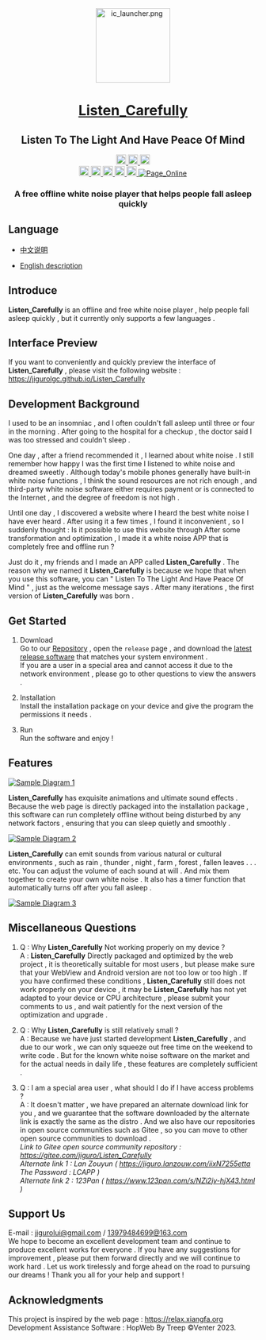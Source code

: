 <div align="center">
<!-- Title: -->
  <a href="https://github.com/JiGuroLGC/Listen_Carefully/">
    <img src="https://s2.loli.net/2024/07/21/OXExcDhuk9YSnzJ.png" height="150" alt="ic_launcher.png">
  </a>
  <h1><a href="https://github.com/JiGuroLGC/Listen_Carefully/">Listen_Carefully</a></h1>
  <h2>Listen To The Light And Have Peace Of Mind</h2>
<!-- Labels: -->
  <a href="https://github.com/JiGuroLGC/Listen_Carefully/blob/main/README.md">
    <img src="https://img.shields.io/badge/language-html-red?logo=html5" height="20" alt="html">
  </a>
  <a href="https://github.com/JiGuroLGC/Listen_Carefully/blob/main/README.md">
    <img src="https://img.shields.io/badge/language-javascript-white?logo=javascript&color=F7DF1E" height="20" alt="javascript">
  </a>
    <a href="https://github.com/JiGuroLGC/Listen_Carefully/blob/main/README.md">
    <img src="https://img.shields.io/badge/language-css-white?logo=css3" height="20" alt="css">
  </a><br>
  <!-- First row: -->
  <a href="https://github.com/JiGuroLGC/Listen_Carefully/blob/main/README.md">
    <img src="https://img.shields.io/github/license/JiGuroLGC/Listen_Carefully?color=pink&logo=bookstack&logoColor=pink" height="20" alt="license">
  </a>
  <a href="https://github.com/pre-commit/pre-commit">
    <img src="https://img.shields.io/badge/pre--commit-open-brightgreen?logo=pre-commit&logoColor=white" height="20" alt="pre-commit">
  </a>
  <a href="https://github.com/JiGuroLGC/Listen_Carefully">
    <img src="https://img.shields.io/github/repo-size/JiGuroLGC/Listen_Carefully" height="20" alt="repo-size">
  </a>
  <a href="https://github.com/JiGuroLGC/Listen_Carefully">
    <img src="https://img.shields.io/static/v1.svg?label=Contributions&message=Welcome&color=0059b3" height="20" alt="Contributions Welcome">
  </a>
  <a href="https://github.com/JiGuroLGC/Listen_Carefully/releases">
    <img src="https://img.shields.io/badge/download-lastest_now-white?branch=master&color=FF90E8" height="20" alt="download">
  </a>
  <a href="https://jigurolgc.github.io/Listen_Carefully">
    <img alt="Page_Online" src="https://img.shields.io/badge/webpage-online-white?branch=master&color=25A162">
  </a>
<!-- Short description: -->
  <h3>A free offline white noise player that helps people fall asleep quickly</h3>
</div>

## Language

* [中文说明](README.zh.md)

* [English description](README.md)

## Introduce

**Listen_Carefully** is an offline and free white noise player , help people fall asleep quickly , but it currently only supports a few languages .

## Interface Preview

If you want to conveniently and quickly preview the interface of **Listen_Carefully** , please visit the following website : https://jigurolgc.github.io/Listen_Carefully

##  Development Background

I used to be an insomniac , and I often couldn't fall asleep until three or four in the morning . After going to the hospital for a checkup , the doctor said I was too stressed and couldn't sleep . 

One day , after a friend recommended it , I learned about white noise . I still remember how happy I was the first time I listened to white noise and dreamed sweetly . Although today's mobile phones generally have built-in white noise functions , I think the sound resources are not rich enough , and third-party white noise software either requires payment or is connected to the Internet , and the degree of freedom is not high . 

Until one day , I discovered a website where I heard the best white noise I have ever heard . After using it a few times , I found it inconvenient , so I suddenly thought : Is it possible to use this website through After some transformation and optimization , I made it a white noise APP that is completely free and offline run ? 

Just do it , my friends and I made an APP called **Listen_Carefully** . The reason why we named it **Listen_Carefully** is because we hope that when you use this software, you can " Listen To The Light And Have Peace Of Mind " , just as the welcome message says . After many iterations , the first version of **Listen_Carefully** was born .

## Get Started

1. Download  
Go to our [Repository](https://github.com/JiGuroLGC/Listen_Carefully) , open the `release` page , and download the [latest release software](https://github.com/JiGuroLGC/Listen_Carefully/releases) that matches your system environment .  
If you are a user in a special area and cannot access it due to the network environment , please go to other questions to view the answers .

2. Installation  
Install the installation package on your device and give the program the permissions it needs .

3. Run  
Run the software and enjoy !

## Features

<a href="https://raw.githubusercontent.com/JiGuroLGC/Listen_Carefully/master/sample diagram/Sample1.png" target="_blank">
  <img src="https://raw.githubusercontent.com/JiGuroLGC/Listen_Carefully/master/sample diagram/Sample1.png" alt="Sample Diagram 1">
</a>

**Listen_Carefully** has exquisite animations and ultimate sound effects . Because the web page is directly packaged into the installation package , this software can run completely offline without being disturbed by any network factors , ensuring that you can sleep quietly and smoothly .

<a href="https://raw.githubusercontent.com/JiGuroLGC/Listen_Carefully/master/sample diagram/Sample2.png" target="_blank">
  <img src="https://raw.githubusercontent.com/JiGuroLGC/Listen_Carefully/master/sample diagram/Sample2.png" alt="Sample Diagram 2">
</a>

**Listen_Carefully** can emit sounds from various natural or cultural environments , such as rain , thunder , night , farm , forest , fallen leaves . . . etc. You can adjust the volume of each sound at will . And mix them together to create your own white noise . It also has a timer function that automatically turns off after you fall asleep .

<a href="https://raw.githubusercontent.com/JiGuroLGC/Listen_Carefully/master/sample diagram/Sample3.png" target="_blank">
  <img src="https://raw.githubusercontent.com/JiGuroLGC/Listen_Carefully/master/sample diagram/Sample3.png" alt="Sample Diagram 3">
</a>

## Miscellaneous Questions

1. Q : Why **Listen_Carefully** Not working properly on my device ?  
   A  : **Listen_Carefully** Directly packaged and optimized by the web project , it is theoretically suitable for most users , but please make sure that your WebView and Android version are not too low or too high . If you have confirmed these conditions , **Listen_Carefully** still does not work properly on your device , it may be **Listen_Carefully** has not yet adapted to your device or CPU architecture , please submit your comments to us , and wait patiently for the next version of the optimization and upgrade .

2. Q : Why **Listen_Carefully** is still relatively small ?  
   A  : Because we have just started development **Listen_Carefully** , and due to our work , we can only squeeze out free time on the weekend to write code . But for the known white noise software on the market and for the actual needs in daily life , these features are completely sufficient .

3. Q : I am a special area user , what should I do if I have access problems ?  
   A  : It doesn't matter , we have prepared an alternate download link for you , and we guarantee that the software downloaded by the alternate link is exactly the same as the distro . And we also have our repositories in open source communities such as Gitee , so you can move to other open source communities to download .  
   *Link to Gitee open source community repository : https://gitee.com/jiguro/Listen_Carefully*  
   *Alternate link 1 : Lan Zouyun ( https://jiguro.lanzouw.com/iixN7255etta The Password : LCAPP )*  
   *Alternate link 2 : 123Pan ( https://www.123pan.com/s/NZi2jv-hjX43.html )*

## Support Us

E-mail : jigurolui@gmail.com / 13979484699@163.com  
We hope to become an excellent development team and continue to produce excellent works for everyone . If you have any suggestions for improvement , please put them forward directly and we will continue to work hard . Let us work tirelessly and forge ahead on the road to pursuing our dreams ! Thank you all for your help and support !

## Acknowledgments

This project is inspired by the web page : https://relax.xiangfa.org  
Development Assistance Software : HopWeb By Treep  ©Venter 2023.

